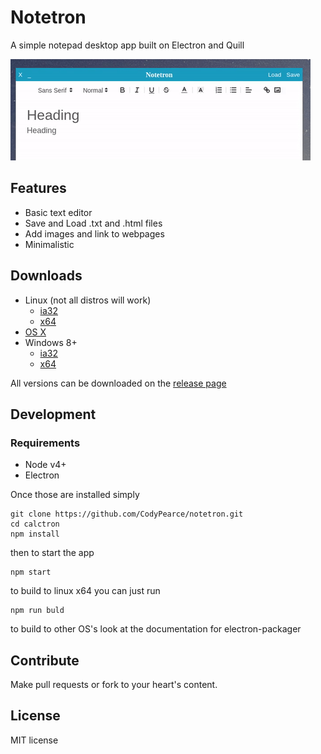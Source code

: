 # Notetron
A simple notepad desktop app built on Electron and Quill

![alt tag](/images/notetron.gif)

## Features
* Basic text editor
* Save and Load .txt and .html files
* Add images and link to webpages
* Minimalistic

## Downloads

* Linux (not all distros will work)
  * [ia32](https://github.com/CodyPearce/notetron/releases/download/v.0.1.0/notetron-linux-ia32.zip)
  * [x64](https://github.com/CodyPearce/notetron/releases/download/v.0.1.0/notetron-linux-x64.zip)
* [OS X](https://github.com/CodyPearce/notetron/releases/download/v.0.1.0/notetron-darwin-x64.zip)
* Windows 8+
  * [ia32](https://github.com/CodyPearce/notetron/releases/download/v.0.1.0/notetron-win32-ia32.zip)
  * [x64]()

All versions can be downloaded on the [release page](https://github.com/CodyPearce/notetron/releases/tag/v.0.1.0)

## Development

### Requirements

* Node v4+
* Electron 

Once those are installed simply

```
git clone https://github.com/CodyPearce/notetron.git
cd calctron
npm install
```
then to start the app 
```
npm start
```

to build to linux x64 you can just run
``` 
npm run buld
```

to build to other OS's look at the documentation for electron-packager

## Contribute

Make pull requests or fork to your heart's content.

## License

MIT license
